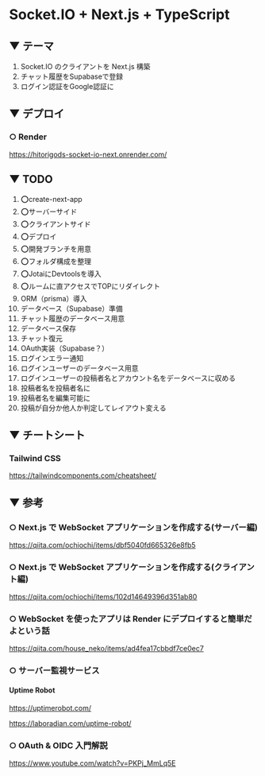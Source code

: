 # Socket.IO + Next.js + TypeScript

## ▼ テーマ

1. Socket.IO のクライアントを Next.js 構築
1. チャット履歴をSupabaseで登録
1. ログイン認証をGoogle認証に

## ▼ デプロイ

### ○ Render

https://hitorigods-socket-io-next.onrender.com/

## ▼ TODO

1. ⭕create-next-app
1. ⭕サーバーサイド
1. ⭕クライアントサイド
1. ⭕デプロイ
1. ⭕開発ブランチを用意
1. ⭕フォルダ構成を整理
1. ⭕JotaiにDevtoolsを導入
1. ⭕ルームに直アクセスでTOPにリダイレクト
1. ORM（prisma）導入
1. データベース（Supabase）準備
1. チャット履歴のデータベース用意
1. データベース保存
1. チャット復元
1. OAuth実装（Supabase？）
1. ログインエラー通知
1. ログインユーザーのデータベース用意
1. ログインユーザーの投稿者名とアカウント名をデータベースに収める
1. 投稿者名を投稿者名に
1. 投稿者名を編集可能に
1. 投稿が自分か他人か判定してレイアウト変える

## ▼ チートシート

### Tailwind CSS

https://tailwindcomponents.com/cheatsheet/

## ▼ 参考

### ○ Next.js で WebSocket アプリケーションを作成する(サーバー編)

https://qiita.com/ochiochi/items/dbf5040fd665326e8fb5

### ○ Next.js で WebSocket アプリケーションを作成する(クライアント編)

https://qiita.com/ochiochi/items/102d14649396d351ab80

### ○ WebSocket を使ったアプリは Render にデプロイすると簡単だよという話

https://qiita.com/house_neko/items/ad4fea17cbbdf7ce0ec7

### ○ サーバー監視サービス

#### Uptime Robot

https://uptimerobot.com/

https://laboradian.com/uptime-robot/

### ○ OAuth & OIDC 入門解説

https://www.youtube.com/watch?v=PKPj_MmLq5E
